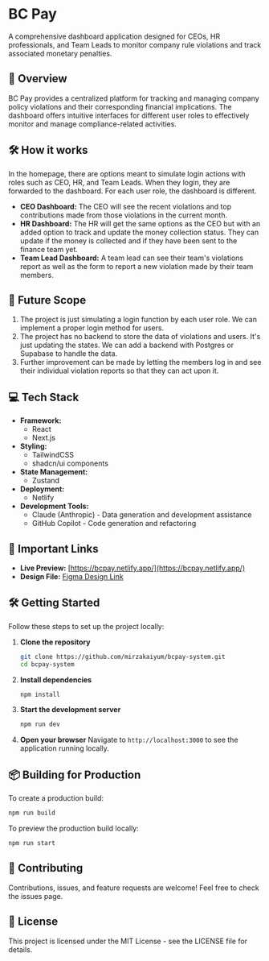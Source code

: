 # BC Pay

A comprehensive dashboard application designed for CEOs, HR professionals, and Team Leads to monitor company rule violations and track associated monetary penalties.

## 🚀 Overview

BC Pay provides a centralized platform for tracking and managing company policy violations and their corresponding financial implications. The dashboard offers intuitive interfaces for different user roles to effectively monitor and manage compliance-related activities.

## 🛠️ How it works

In the homepage, there are options meant to simulate login actions with roles such as CEO, HR, and Team Leads. When they login, they are forwarded to the dashboard. For each user role, the dashboard is different.

- **CEO Dashboard:** The CEO will see the recent violations and top contributions made from those violations in the current month.
- **HR Dashboard:** The HR will get the same options as the CEO but with an added option to track and update the money collection status. They can update if the money is collected and if they have been sent to the finance team yet.
- **Team Lead Dashboard:** A team lead can see their team's violations report as well as the form to report a new violation made by their team members.

## 🔮 Future Scope

1. The project is just simulating a login function by each user role. We can implement a proper login method for users.
2. The project has no backend to store the data of violations and users. It's just updating the states. We can add a backend with Postgres or Supabase to handle the data.
3. Further improvement can be made by letting the members log in and see their individual violation reports so that they can act upon it.

## 💻 Tech Stack

- **Framework:** 
  - React
  - Next.js
- **Styling:** 
  - TailwindCSS
  - shadcn/ui components
- **State Management:**
  - Zustand
- **Deployment:**
  - Netlify
- **Development Tools:**
  - Claude (Anthropic) - Data generation and development assistance
  - GitHub Copilot - Code generation and refactoring

## 🔗 Important Links

- **Live Preview:** [https://bcpay.netlify.app/](https://bcpay.netlify.app/)
- **Design File:** [Figma Design Link](https://www.figma.com/design/IVZKkw06pZuMYRnRR0NwIx/BCPay)

## 🛠️ Getting Started

Follow these steps to set up the project locally:

1. **Clone the repository**
   ```bash
   git clone https://github.com/mirzakaiyum/bcpay-system.git
   cd bcpay-system
   ```

2. **Install dependencies**
   ```bash
   npm install
   ```

3. **Start the development server**
   ```bash
   npm run dev
   ```

4. **Open your browser**
   Navigate to `http://localhost:3000` to see the application running locally.

## 📦 Building for Production

To create a production build:

```bash
npm run build
```

To preview the production build locally:

```bash
npm run start
```

## 🤝 Contributing

Contributions, issues, and feature requests are welcome! Feel free to check the issues page.

## 📄 License

This project is licensed under the MIT License - see the LICENSE file for details.

